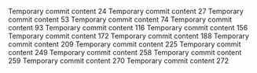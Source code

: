 Temporary commit content 24
Temporary commit content 27
Temporary commit content 53
Temporary commit content 74
Temporary commit content 93
Temporary commit content 116
Temporary commit content 156
Temporary commit content 172
Temporary commit content 188
Temporary commit content 209
Temporary commit content 225
Temporary commit content 249
Temporary commit content 258
Temporary commit content 259
Temporary commit content 270
Temporary commit content 272
